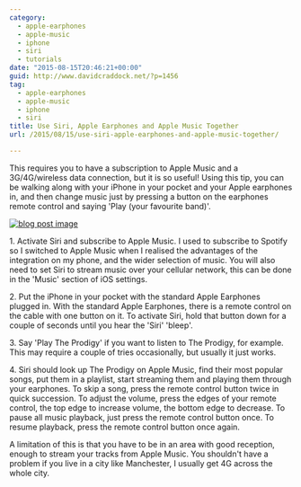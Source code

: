 ```yaml
---
category:
  - apple-earphones
  - apple-music
  - iphone
  - siri
  - tutorials
date: "2015-08-15T20:46:21+00:00"
guid: http://www.davidcraddock.net/?p=1456
tag:
  - apple-earphones
  - apple-music
  - iphone
  - siri
title: Use Siri, Apple Earphones and Apple Music Together
url: /2015/08/15/use-siri-apple-earphones-and-apple-music-together/

---
```

This requires you to have a subscription to Apple Music and a 3G/4G/wireless data connection, but it is so useful! Using this tip, you can be walking along with your iPhone in your pocket and your Apple earphones in, and then change music just by pressing a button on the earphones remote control and saying 'Play (your favourite band)'.

[![blog post image](/wp-content/uploads/2015/08/blog-post-image.png)](/wp-content/uploads/2015/08/blog-post-image.png)

1\. Activate Siri and subscribe to Apple Music. I used to subscribe to Spotify so I switched to Apple Music when I realised the advantages of the integration on my phone, and the wider selection of music. You will also need to set Siri to stream music over your cellular network, this can be done in the 'Music' section of iOS settings.

2\. Put the iPhone in your pocket with the standard Apple Earphones plugged in. With the standard Apple Earphones, there is a remote control on the cable with one button on it. To activate Siri, hold that button down for a couple of seconds until you hear the 'Siri' 'bleep'.

3\. Say 'Play The Prodigy' if you want to listen to The Prodigy, for example. This may require a couple of tries occasionally, but usually it just works.

4\. Siri should look up The Prodigy on Apple Music, find their most popular songs, put them in a playlist, start streaming them and playing them through your earphones. To skip a song, press the remote control button twice in quick succession. To adjust the volume, press the edges of your remote control, the top edge to increase volume, the bottom edge to decrease. To pause all music playback, just press the remote control button once. To resume playback, press the remote control button once again.

A limitation of this is that you have to be in an area with good reception, enough to stream your tracks from Apple Music. You shouldn't have a problem if you live in a city like Manchester, I usually get 4G across the whole city.
